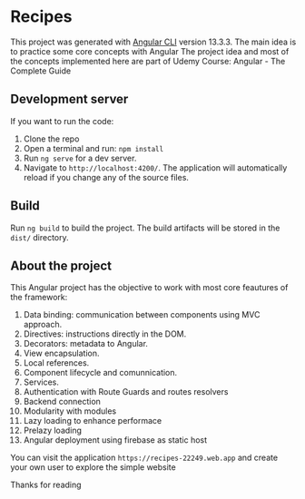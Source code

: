 # Recipes 

This project was generated with [Angular CLI](https://github.com/angular/angular-cli) version 13.3.3.
The main idea is to practice some core concepts with Angular 
The project idea and most of the concepts implemented here are part of Udemy Course: Angular - The Complete Guide
## Development server

If you want to run the code: 
1. Clone the repo
2. Open a terminal and run: `npm install` 
3. Run `ng serve` for a dev server. 
4. Navigate to `http://localhost:4200/`. The application will automatically reload if you change any of the source files.


## Build

Run `ng build` to build the project. The build artifacts will be stored in the `dist/` directory.

## About the project

This Angular project has the objective to work with most core feautures of the framework:
1. Data binding: communication between components using MVC approach.
2. Directives: instructions directly in the DOM.
3. Decorators: metadata to Angular.
4. View encapsulation.
5. Local references.
6. Component lifecycle and comunnication.
7. Services.
8. Authentication with Route Guards and routes resolvers
9. Backend connection
10. Modularity with modules
11. Lazy loading to enhance performace
12. Prelazy loading
13. Angular deployment using firebase as static host

You can visit the application `https://recipes-22249.web.app` and create your own user to explore the simple website

Thanks for reading
